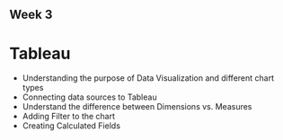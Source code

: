 ## Week 3
# Tableau
  - Understanding the purpose of Data Visualization and different chart types
  - Connecting data sources to Tableau
  - Understand the difference between Dimensions vs. Measures
  - Adding Filter to the chart
  - Creating Calculated Fields
